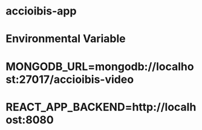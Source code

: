 # accioibis-app

# Environmental Variable

# MONGODB_URL=mongodb://localhost:27017/accioibis-video

# REACT_APP_BACKEND=http://localhost:8080
